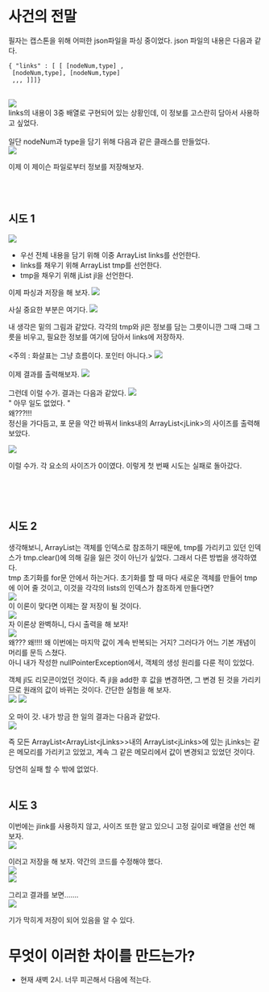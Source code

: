 ﻿# 사건의 전말
필자는 캡스톤을 위해 어떠한 json파일을 파싱 중이었다. json 파일의 내용은 다음과 같다. 
</br>
```
{ "links" : [ [ [nodeNum,type] ,
 [nodeNum,type], [nodeNum,type] 
 ,,, ]]]}
```
</br>
<img src="/img/0505_1.jpg">

</br>
links의 내용이 3중 배열로 구현되어 있는 상황인데, 이 정보를 고스란히 담아서 사용하고 싶었다. 


</br>
</br>
일단 nodeNum과 type을 담기 위해 다음과 같은 클래스를 만들었다.

</br>
<img src="/img/0505_3.jpg">
</br>

이제 이 제이슨 파일로부터 정보를 저장해보자.


</br></br>
## 시도 1
<img src="/img/0505_2.jpg">

- 우선 전체 내용을 담기 위해 이중 ArrayList links를 선언한다.
-  links를 채우기 위해  ArrayList tmp를 선언한다.
 - tmp을 채우기 위해 jList jl을 선언한다.

이제 파싱과 저장을 해 보자.
<img src="/img/0505_4.jpg">

사실 중요한 부분은 여기다. 
<img src="/img/0505_5.jpg">

내 생각은 밑의 그림과 같았다. 각각의 tmp와 jl은 정보를 담는 그릇이니깐 그때 그때 그릇을 비우고, 필요한 정보를 여기에 담아서 links에 저장하자.  
</br>
<주의 : 화살표는 그냥 흐름이다. 포인터 아니다.>
<img src="/img/0505_14.jpg">
</br>
</br>
이제 결과를 출력해보자. 
<img src="/img/0505_6.jpg">
</br>
</br>
그런데 이럴 수가. 결과는 다음과 같았다.
<img src="/img/0505_7.jpg">
</br>
" 아무 일도 없었다. "
</br>
왜???!!!
</br>
정신을 가다듬고, 포 문을 약간 바꿔서 links내의 ArrayList\<jLink>의 사이즈를 출력해보았다. 

<img src="/img/0505_8.jpg">

이럴 수가. 각 요소의 사이즈가 0이였다. 
이렇게 첫 번째 시도는 실패로 돌아갔다.

</br>
</br>
</br>

## 시도 2

생각해보니, ArrayList는 객체를 인덱스로 참조하기 때문에, tmp를 가리키고 있던 인덱스가 tmp.clear()에 의해 길을 잃은 것이 아닌가 싶었다. 그래서 다른 방법을 생각하였다.
</br>
tmp 초기화를 for문 안에서 하는거다. 초기화를 할 때 마다 새로운 객체를 만들어 tmp에 이어 줄 것이고, 이것을 각각의 lists의 인덱스가 참조하게 만들다면?
</br>
<img src="/img/0505_11.jpg">
</br>
 이 이론이 맞다면 이제는 잘 저장이 될 것이다.
</br>
<img src="/img/0505_9.jpg">
</br>
자 이론상 완벽하니, 다시 출력을 해 보자!
</br>
<img src="/img/0505_9.jpg">
</br>
왜??? 왜!!!! 왜 이번에는 마지막 값이 계속 반복되는 거지? 그러다가 어느 기본 개념이 머리를 문득 스쳤다.
</br>
아니 내가 작성한 nullPointerException에서, 객체의 생성 원리를 다룬 적이 있었다. 

객체 jl도 리모콘이었던 것이다. 
즉 jl을 add한 후 값을 변경하면, 그 변경 된 것을 가리키므로 원래의 값이 바뀌는 것이다. 간단한 실험을 해 보자.
</br>
<img src="/img/0505_12.jpg">
<img src="/img/0505_13.jpg">
</br>


오 마이 갓.
내가 방금 한 일의 결과는 다음과 같았다. 
</br>
<img src="/img/0505_15.jpg">
</br>

즉 모든 ArrayList\<ArrayList\<jLinks>>내의 ArrayList\<jLinks>에 있는 jLinks는 같은 메모리를 가리키고 있었고, 계속 그 같은 메모리에서 값이 변경되고 있었던 것이다.

당연히 실패 할 수 밖에 없었다.
</br>
</br>

## 시도 3
이번에는 jlink를 사용하지 않고, 사이즈 또한 알고 있으니  고정 길이로 배열을 선언 해 보자. 
</br>
<img src="/img/0505_16.jpg">
</br>

이러고 저장을 해 보자. 약간의 코드를 수정해야 했다.
</br>
<img src="/img/0505_18.jpg">
</br>
<img src="/img/0505_17.jpg">
</br>

그리고 결과를 보면.......
</br>
<img src="/img/0505_19.jpg">
</br>

기가 막히게 저장이 되어 있음을 알 수 있다. 


# 무엇이 이러한 차이를 만드는가?
- 현재 새벽 2시. 너무 피곤해서 다음에 적는다.



